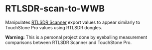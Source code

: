 # RTLSDR-scan-to-WWB
Manipulates [RTLSDR Scanner](https://github.com/EarToEarOak/RTLSDR-Scanner "RTLSDR Scanner") export values to appear similarly to TouchStone Pro values using RTLSDR dongles.

**Warning:** This is a personal project done by eyeballing measurement comparisons between RTLSDR Scanner and TouchStone Pro.
